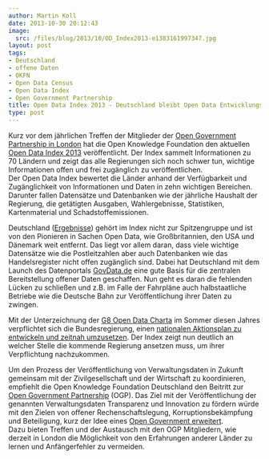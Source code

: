 ```yaml
---
author: Martin Koll
date: 2013-10-30 20:12:43
image:
  src: /files/blog/2013/10/OD_Index2013-e1383161997347.jpg
layout: post
tags:
- Deutschland
- offene Daten
- OKFN
- Open Data Census
- Open Data Index
- Open Government Partnership
title: Open Data Index 2013 - Deutschland bleibt Open Data Entwicklungsland
type: post
---
```


Kurz vor dem jährlichen Treffen der Mitglieder der [Open Government Partnership in London](http://www.opengovpartnership.org/get-involved/london-summit-2013) hat die Open Knowledge Foundation den aktuellen [Open Data Index 2013](http://index.okfn.org) veröffentlicht. Der Index sammelt Informationen zu 70 Ländern und zeigt das alle Regierungen sich noch schwer tun, wichtige Informationen offen und frei zugänglich zu veröffentlichen.  
Der Open Data Index bewertet die Länder anhand der Verfügbarkeit und Zugänglichkeit von Informationen und Daten in zehn wichtigen Bereichen. Darunter fallen Datensätze und Datenbanken wie der jährliche Haushalt der Regierung, die getätigten Ausgaben, Wahlergebnisse, Statistiken, Kartenmaterial und Schadstoffemissionen. 

Deutschland ([Ergebnisse](https://index.okfn.org/country/overview/Germany/)) gehört im Index nicht zur Spitzengruppe und ist von den Pionieren in Sachen Open Data, wie Großbritannien, den USA und Dänemark weit entfernt. Das liegt vor allem daran, dass viele wichtige Datensätze wie die Postleitzahlen aber auch Datenbanken wie das Handelsregister nicht offen zugänglich sind. Dabei hat Deutschland mit dem Launch des Datenportals [GovData.de](https://www.govdata.de/) eine gute Basis für die zentralen Bereitstellung offener Daten geschaffen. Nun geht es daran die fehlenden Lücken zu schließen und z.B. im Falle der Fahrpläne auch halbstaatliche Betriebe wie die Deutsche Bahn zur Veröffentlichung ihrer Daten zu zwingen.

Mit der Unterzeichnung der [G8 Open Data Charta](/blog/2013/06/open-is-the-new-normal-g8-mitglieder-zeichnen-open-data-charter/) im Sommer diesen Jahres verpflichtet sich die Bundesregierung, einen [nationalen Aktionsplan zu entwickeln und zeitnah umzusetzen](https://www.gov.uk/government/publications/open-data-charter/g8-open-data-charter-and-technical-annex). Der Index zeigt nun deutlich an welcher Stelle die kommende Regierung ansetzen muss, um ihrer Verpflichtung nachzukommen.

Um den Prozess der Veröffentlichung von Verwaltungsdaten in Zukunft gemeinsam mit der Zivilgesellschaft und der Wirtschaft zu koordinieren, empfiehlt die Open Knowledge Foundation Deutschland den Beitritt zur [Open Government Partnership](http://opengovpartnership.de/2013/10/pm-beitritt-deutschlands-zur-ogp-umsetzungskonzept/) (OGP). Das Ziel mit der Veröffentlichung der genannten Verwaltungsdaten Transparenz und Innovation zu fördern würde mit den Zielen von offener Rechenschaftslegung, Korruptionsbekämpfung und Beteiligung, kurz der Idee eines [Open Government erweitert](https://www.govdata.de/neues/-/blogs/okfn-govdata-wurde-von-einem-beitritt-deutschlands-zur-ogp-profitieren-).  
Dazu bieten Treffen und der Austausch mit den OGP Mitgliedern, wie derzeit in London die Möglichkeit von den Erfahrungen anderer Länder zu lernen und Anfängerfehler zu vermeiden. 

 